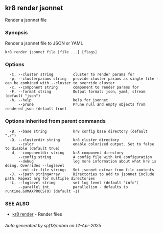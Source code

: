 ## kr8 render jsonnet

Render a jsonnet file

### Synopsis

Render a jsonnet file to JSON or YAML

```
kr8 render jsonnet file [file ...] [flags]
```

### Options

```
  -C, --cluster string         cluster to render params for
  -p, --clusterparams string   provide cluster params as single file - can be combined with --cluster to override cluster
  -c, --component string       component to render params for
  -F, --format string          Output format: json, yaml, stream (default "json")
  -h, --help                   help for jsonnet
      --prune                  Prune null and empty objects from rendered json (default true)
```

### Options inherited from parent commands

```
  -B, --base string            kr8 config base directory (default "./")
  -D, --clusterdir string      kr8 cluster directory
      --color                  enable colorized output. Set to false to disable (default true)
  -d, --componentdir string    kr8 component directory
      --config string          A config file with kr8 configuration
      --debug                  log more information about what kr8 is doing. Overrides --loglevel
      --ext-str-file strings   Set jsonnet extvar from file contents
  -J, --jpath stringArray      Directories to add to jsonnet include path. Repeat arg for multiple directories
  -L, --loglevel string        set log level (default "info")
      --parallel int           parallelism - defaults to runtime.GOMAXPROCS(0) (default -1)
```

### SEE ALSO

* [kr8 render](kr8_render.md)	 - Render files

###### Auto generated by spf13/cobra on 12-Apr-2025
